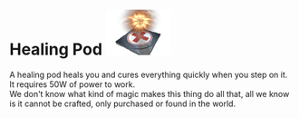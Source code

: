 <!--Read this in github to have all the visuals and formatting: https://github.com/manux32/7dtdSdxMods/tree/master/Manux_HealingPod-->
# Healing Pod ![healingPod](Icons/healingPod.png)

A healing pod heals you and cures everything quickly when you step on it.  
It requires 50W of power to work.  
We don't know what kind of magic makes this thing do all that, all we know is it cannot be crafted, only purchased or found in the world.
